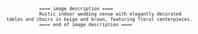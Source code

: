
                ==== image description ====
                Rustic indoor wedding venue with elegantly decorated tables and chairs in beige and brown, featuring floral centerpieces.
                ==== end of image description ====
                